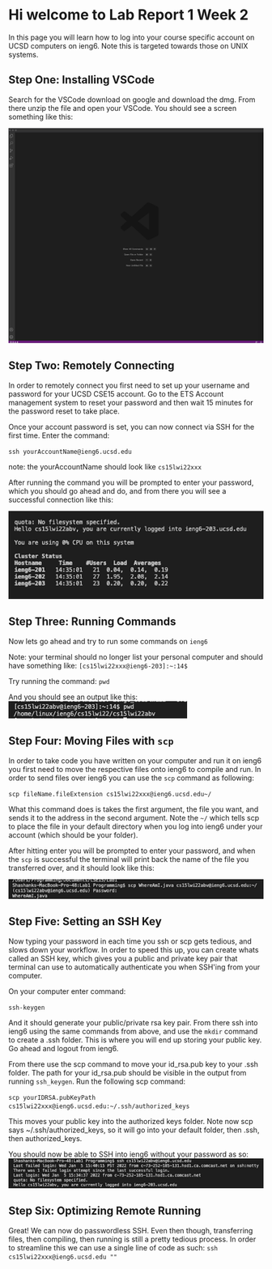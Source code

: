 # Hi welcome to Lab Report 1 Week 2

In this page you will learn how to log into your course specific account on UCSD computers on ieng6. Note this is targeted towards those on UNIX systems.

## Step One: Installing VSCode

Search for the VSCode download on google and download the dmg. From there unzip the file and open your VSCode. You should see a screen something like this:

![VSCode Example Image](VSCode.png)

## Step Two: Remotely Connecting

In order to remotely connect you first need to set up your username and password for your UCSD CSE15 account. Go to the ETS Account management system to reset your password and then wait 15 minutes for the password reset to take place.

Once your account password is set, you can now connect via SSH for the first time. Enter the command:

`ssh yourAccountName@ieng6.ucsd.edu`

note: the yourAccountName should look like `cs15lwi22xxx`

After running the command you will be prompted to enter your password, which you should go ahead and do, and from there you will see a successful connection like this:

![Logged In](loggedInSuccessfully.png)

## Step Three: Running Commands

Now lets go ahead and try to run some commands on `ieng6`

Note: your terminal should no longer list your personal computer and should have something like:
`[cs15lwi22xxx@ieng6-203]:~:14$ `

Try running the command: `pwd`

And you should see an output like this:
![Running Command](runningCommand.png)

## Step Four: Moving Files with `scp`

In order to take code you have written on your computer and run it on ieng6 you first need to move the respective files onto ieng6 to compile and run. In order to send files over ieng6 you can use the `scp` command as following:

`scp fileName.fileExtension cs15lwi22xxx@ieng6.ucsd.edu~/`

What this command does is takes the first argument, the file you want, and sends it to the address in the second argument. Note the `~/` which tells scp to place the file in your default directory when you log into ieng6 under your account (which should be your folder).

After hitting enter you will be prompted to enter your password, and when the `scp` is successful the terminal will print back the name of the file you transferred over, and it should look like this:

![SCP Example](scpExample.png)

## Step Five: Setting an SSH Key

Now typing your password in each time you ssh or scp gets tedious, and slows down your workflow. In order to speed this up, you can create whats called an SSH key, which gives you a public and private key pair that terminal can use to automatically authenticate you when SSH'ing from your computer.

On your computer enter command:

`ssh-keygen`

And it should generate your public/private rsa key pair. From there ssh into ieng6 using the same commands from above, and use the `mkdir` command to create a .ssh folder. This is where you will end up storing your public key. Go ahead and logout from ieng6.

From there use the scp command to move your id_rsa.pub key to your .ssh folder. The path for your id_rsa.pub should be visible in the output from running `ssh_keygen`. Run the following scp command:

`scp yourIDRSA.pubKeyPath cs15lwi22xxx@ieng6.ucsd.edu:~/.ssh/authorized_keys`

This moves your public key into the authorized keys folder. Note now scp says ~/.ssh/authorized_keys, so it will go into your default folder, then .ssh, then authorized_keys.

You should now be able to SSH into ieng6 without your password as so:
![SSH no password](sshNoPassword.png)

## Step Six: Optimizing Remote Running

Great! We can now do passwordless SSH. Even then though, transferring files, then compiling, then running is still a pretty tedious process. In order to streamline this we can use a single line of code as such:
`ssh cs15lwi22xxx@ieng6.ucsd.edu ""`

